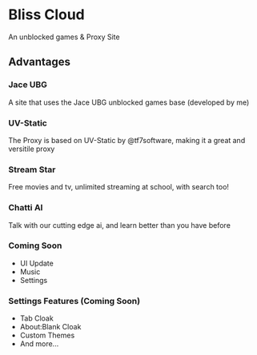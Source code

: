 # Bliss Cloud
An unblocked games & Proxy Site
## Advantages
### Jace UBG
A site that uses the Jace UBG unblocked games base (developed by me)

### UV-Static
The Proxy is based on UV-Static by @tf7software, making it a great and versitile proxy

### Stream Star
Free movies and tv, unlimited streaming at school, with search too!

### Chatti AI
Talk with our cutting edge ai, and learn better than you have before

### Coming  Soon
* UI Update
* Music
* Settings

### Settings Features (Coming Soon)
* Tab Cloak
* About:Blank Cloak
* Custom Themes
* And more...

